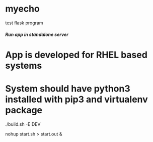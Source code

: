 # myecho
test flask program

##### Run app in standalone server #####

# App is developed for RHEL based systems
# System should have python3 installed with pip3 and virtualenv package

./build.sh -E DEV

nohup start.sh > start.out &
